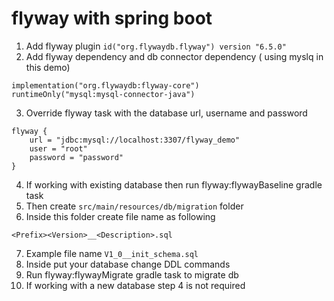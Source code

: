 # flyway with spring boot 

1. Add flyway plugin `id("org.flywaydb.flyway") version "6.5.0"`
2. Add flyway dependency and db connector dependency ( using myslq in this demo)

```
implementation("org.flywaydb:flyway-core")
runtimeOnly("mysql:mysql-connector-java")
```

3. Override flyway task with the database url, username and password

```
flyway {
    url = "jdbc:mysql://localhost:3307/flyway_demo"
    user = "root"
    password = "password"
}
```

4. If working with existing database then run flyway:flywayBaseline gradle task
5. Then create `src/main/resources/db/migration` folder
6. Inside this folder create file name as following

```
<Prefix><Version>__<Description>.sql
```
7. Example file name `V1_0__init_schema.sql`
8. Inside put your database change DDL commands
9. Run flyway:flywayMigrate gradle task to migrate db
10. If working with a new database step 4 is not required